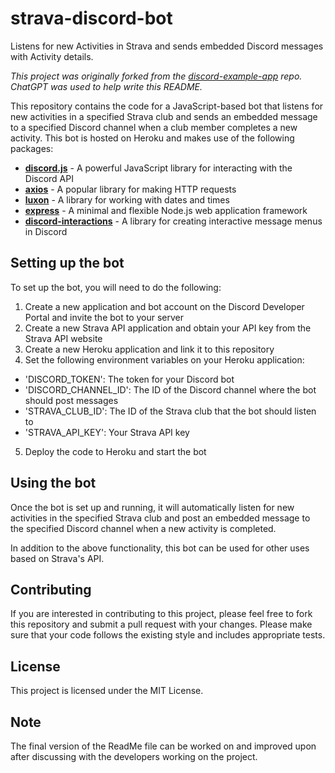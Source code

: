 # strava-discord-bot

Listens for new Activities in Strava and sends embedded Discord messages with Activity details. 

*This project was originally forked from the [discord-example-app](https://github.com/discord/discord-example-app) repo. ChatGPT was used to help write this README.*

This repository contains the code for a JavaScript-based bot that listens for new activities in a specified Strava club and sends an embedded message to a specified Discord channel when a club member completes a new activity. This bot is hosted on Heroku and makes use of the following packages:

- **[discord.js](https://discord.js.org)** - A powerful JavaScript library for interacting with the Discord API
- **[axios](https://axios-http.com/docs/api_intro)** - A popular library for making HTTP requests
- **[luxon](https://moment.github.io/luxon/#/)** - A library for working with dates and times
- **[express](https://expressjs.com/)** - A minimal and flexible Node.js web application framework
- **[discord-interactions](https://github.com/discord/discord-interactions-js)** - A library for creating interactive message menus in Discord

## Setting up the bot
To set up the bot, you will need to do the following:

1. Create a new application and bot account on the Discord Developer Portal and invite the bot to your server
2. Create a new Strava API application and obtain your API key from the Strava API website
3. Create a new Heroku application and link it to this repository
4. Set the following environment variables on your Heroku application:
  - 'DISCORD_TOKEN': The token for your Discord bot
  - 'DISCORD_CHANNEL_ID': The ID of the Discord channel where the bot should post messages
  - 'STRAVA_CLUB_ID': The ID of the Strava club that the bot should listen to
  - 'STRAVA_API_KEY': Your Strava API key
5. Deploy the code to Heroku and start the bot

## Using the bot
Once the bot is set up and running, it will automatically listen for new activities in the specified Strava club and post an embedded message to the specified Discord channel when a new activity is completed.

In addition to the above functionality, this bot can be used for other uses based on Strava's API.

## Contributing
If you are interested in contributing to this project, please feel free to fork this repository and submit a pull request with your changes. Please make sure that your code follows the existing style and includes appropriate tests.

## License
This project is licensed under the MIT License.

## Note
The final version of the ReadMe file can be worked on and improved upon after discussing with the developers working on the project.
